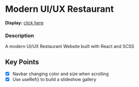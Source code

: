 # Modern UI/UX Restaurant

**Display:** [click here](https://hunterbiu1205.github.io/Modern-UI-UX-Restaurant/)


### **Description**

A modern UI/UX Restaurant Website built with React and SCSS

## **Key Points**

- [x] Navbar changing color and size when scrolling
- [x] Use useRef() to build a slideshow gallery
